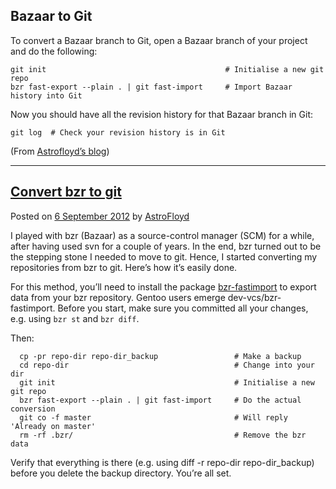 ## Bazaar to Git

To convert a Bazaar branch to Git, open a Bazaar branch of your project and do the following:



```shell
git init                                        # Initialise a new git repo
bzr fast-export --plain . | git fast-import     # Import Bazaar history into Git
```



Now you should have all the revision history for that Bazaar branch in Git:



```shell
git log  # Check your revision history is in Git
```



(From [Astrofloyd’s blog](http://astrofloyd.wordpress.com/2012/09/06/convert-bzr-to-git/))

----

## [Convert bzr to git](https://astrofloyd.wordpress.com/2012/09/06/convert-bzr-to-git/)

Posted on [6 September 2012](https://astrofloyd.wordpress.com/2012/09/06/convert-bzr-to-git/) by [AstroFloyd](https://astrofloyd.wordpress.com/author/astrofloyd/)

I played with bzr (Bazaar) as a source-control manager (SCM) for a while, after having used svn for a couple of years. In the end, bzr turned out to be the stepping stone I needed to move to git. Hence, I started converting my repositories from bzr to git. Here’s how it’s easily done.



For this method, you’ll need to install the package [bzr-fastimport](https://launchpad.net/bzr-fastimport) to export data from your bzr repository. Gentoo users emerge dev-vcs/bzr-fastimport. Before you start, make sure you committed all your changes, e.g. using `bzr st` and `bzr diff`.

Then:

```
  cp -pr repo-dir repo-dir_backup                 # Make a backup
  cd repo-dir                                     # Change into your dir
  git init                                        # Initialise a new git repo
  bzr fast-export --plain . | git fast-import     # Do the actual conversion
  git co -f master                                # Will reply 'Already on master'
  rm -rf .bzr/                                    # Remove the bzr data
```

Verify that everything is there (e.g. using diff -r repo-dir repo-dir_backup) before you delete the backup directory. You’re all set.